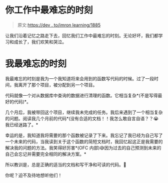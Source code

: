 # 你工作中最难忘的时刻

> 原文:[https://dev . to/imron learning/1885](https://dev.to/imronlearning/most-memorable-moment-in-your-job-1885)

让我们沿着记忆之路走下去，回忆我们工作中最难忘的时刻。无论好坏，我们都学习和成长了，我们欢笑和哭泣。

# [](#my-most-memorable-moment)我最难忘的时刻

我最难忘的时刻是我为一个我知道将来会用到的函数写代码的时候。过了一段时间，我离开了那个项目，被分配到另一个项目。

代码就像一个对从数据库中查询的数据进行清理的函数。它相当复杂*(不是写得最好的代码)*。

几个月后，我被带回这个项目，继续我未完成的任务。我后来遇到了一个相当复杂的问题。阅读我几个月前的代码*(没有合适的文档！！我怎么敢自言自语？？😭我已经迷路了。*

幸运的是，我知道我将需要的那个函数被记录了下来。我忘记了我已经为自己写了一个未来的代码，当我读到关于这个函数的简短文档时，我回忆起这正是我需要的解决我的问题的方法。我笑得好厉害*(OFC 内部)😅因为过去的自己预测到未来的自己会忘记并需要完全相同的解决方案。*

所以教训是，总是正确的适当的文档和写干净和可读的代码。🤔

你呢？迫不及待地想听他们！